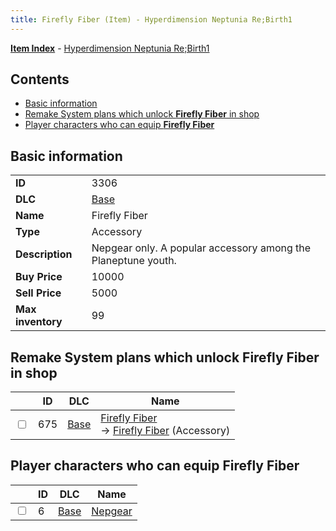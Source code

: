 ```yaml
---
title: Firefly Fiber (Item) - Hyperdimension Neptunia Re;Birth1
---
```


[**Item Index**](/neptunia/rb1/item/index.html) - [Hyperdimension Neptunia Re;Birth1](/neptunia/rb1)

## Contents

- [Basic information](#basic-information)
- [Remake System plans which unlock **Firefly Fiber** in shop](#remake-system-plans-which-unlock-firefly-fiber-in-shop)
- [Player characters who can equip **Firefly Fiber**](#player-characters-who-can-equip-firefly-fiber)

## Basic information

|   |   |
| -- | -- |
| **ID** | 3306 |
| **DLC** | [Base](/neptunia/rb1/dlc/1-base.html) |
| **Name** | Firefly Fiber |
| **Type** | Accessory |
| **Description** | Nepgear only. A popular accessory among the Planeptune youth. |
| **Buy Price** | 10000 |
| **Sell Price** | 5000 |
| **Max inventory** | 99 |


## Remake System plans which unlock **Firefly Fiber** in shop

|    | ID | DLC | Name |
| -- | -- | --- | ---- |
| <input type="checkbox" id="rb1-remake-1-675" class="trackbox" /> | 675 | [Base](/neptunia/rb1/dlc/1-base.html) | [Firefly Fiber](/neptunia/rb1/remake/1-675-firefly-fiber.html)<br /> → [Firefly Fiber](/neptunia/rb1/item/1-3306-firefly-fiber.html) (Accessory) |


## Player characters who can equip **Firefly Fiber**

|    | ID | DLC | Name |
| -- | -- | --- | ---- |
| <input type="checkbox" id="rb1-player-1-6" class="trackbox" /> | 6 | [Base](/neptunia/rb1/dlc/1-base.html) | [Nepgear](/neptunia/rb1/player/1-6-nepgear.html) |
